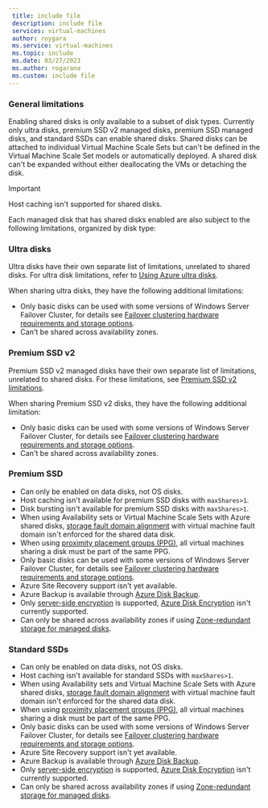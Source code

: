 ```yaml
---
 title: include file
 description: include file
 services: virtual-machines
 author: roygara
 ms.service: virtual-machines
 ms.topic: include
 ms.date: 03/27/2023
 ms.author: rogarana
 ms.custom: include file
---
```


### General limitations

Enabling shared disks is only available to a subset of disk types. Currently only ultra disks, premium SSD v2 managed disks, premium SSD managed disks, and standard SSDs can enable shared disks. Shared disks can be attached to individual Virtual Machine Scale Sets but can't be defined in the Virtual Machine Scale Set models or automatically deployed. A shared disk can't be expanded without either deallocating the VMs or detaching the disk.

> [!IMPORTANT]
> Host caching isn't supported for shared disks.

Each managed disk that has shared disks enabled are also subject to the following limitations, organized by disk type:

### Ultra disks

Ultra disks have their own separate list of limitations, unrelated to shared disks. For ultra disk limitations, refer to [Using Azure ultra disks](../articles/virtual-machines/disks-enable-ultra-ssd.md).

When sharing ultra disks, they have the following additional limitations:

- Only basic disks can be used with some versions of Windows Server Failover Cluster, for details see [Failover clustering hardware requirements and storage options](/windows-server/failover-clustering/clustering-requirements).
- Can't be shared across availability zones.


### Premium SSD v2

Premium SSD v2 managed disks have their own separate list of limitations, unrelated to shared disks. For these limitations, see [Premium SSD v2 limitations](../articles/virtual-machines/disks-types.md#premium-ssd-v2-limitations).

When sharing Premium SSD v2 disks, they have the following additional limitation:

- Only basic disks can be used with some versions of Windows Server Failover Cluster, for details see [Failover clustering hardware requirements and storage options](/windows-server/failover-clustering/clustering-requirements).
- Can't be shared across availability zones.

### Premium SSD

- Can only be enabled on data disks, not OS disks.
- Host caching isn't available for premium SSD disks with `maxShares>1`.
- Disk bursting isn't available for premium SSD disks with `maxShares>1`.
- When using Availability sets or Virtual Machine Scale Sets with Azure shared disks, [storage fault domain alignment](../articles/virtual-machines/availability.md) with virtual machine fault domain isn't enforced for the shared data disk.
- When using [proximity placement groups (PPG)](../articles/virtual-machines/windows/proximity-placement-groups.md), all virtual machines sharing a disk must be part of the same PPG.
- Only basic disks can be used with some versions of Windows Server Failover Cluster, for details see [Failover clustering hardware requirements and storage options](/windows-server/failover-clustering/clustering-requirements).
- Azure Site Recovery support isn't yet available.
- Azure Backup is available through [Azure Disk Backup](../articles/backup/disk-backup-overview.md).
- Only [server-side encryption](../articles/virtual-machines/disk-encryption.md) is supported, [Azure Disk Encryption](../articles/virtual-machines/windows/disk-encryption-overview.md) isn't currently supported.
- Can only be shared across availability zones if using [Zone-redundant storage for managed disks](../articles/virtual-machines/disks-redundancy.md#zone-redundant-storage-for-managed-disks).

### Standard SSDs

- Can only be enabled on data disks, not OS disks.
- Host caching isn't available for standard SSDs with `maxShares>1`.
- When using Availability sets and Virtual Machine Scale Sets with Azure shared disks, [storage fault domain alignment](../articles/virtual-machines/availability.md) with virtual machine fault domain isn't enforced for the shared data disk.
- When using [proximity placement groups (PPG)](../articles/virtual-machines/windows/proximity-placement-groups.md), all virtual machines sharing a disk must be part of the same PPG.
- Only basic disks can be used with some versions of Windows Server Failover Cluster, for details see [Failover clustering hardware requirements and storage options](/windows-server/failover-clustering/clustering-requirements).
- Azure Site Recovery support isn't yet available.
- Azure Backup is available through [Azure Disk Backup](../articles/backup/disk-backup-overview.md).
- Only [server-side encryption](../articles/virtual-machines/disk-encryption.md) is supported, [Azure Disk Encryption](../articles/virtual-machines/windows/disk-encryption-overview.md) isn't currently supported.
- Can only be shared across availability zones if using [Zone-redundant storage for managed disks](../articles/virtual-machines/disks-redundancy.md#zone-redundant-storage-for-managed-disks).

